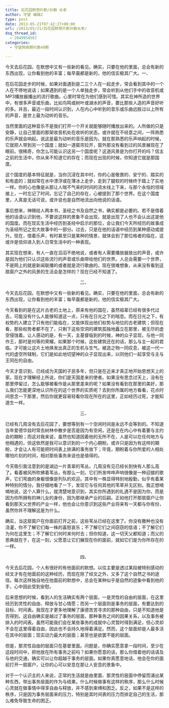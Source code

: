 ```yaml
---
title: 后花园默想片断/孙毅 长老
author: 守望 编辑2
type: post
date: 2013-05-21T07:42:27+00:00
url: /2013/05/21/后花园默想片断孙毅长老/
dsq_thread_id:
  - 2049954567
categories:
  - 守望网络期刊第49期

---
```

<p class="mceWPmore" style="text-align: left;" title="更多..." align="center">
  今天去后花园，在默想中又有一些新的看见。确实，只要在他的里面，总会有新的东西出现，让你看到他的丰富；每早晨都是新的，他的信实极其广大。<!--more-->一、
</p>

在后花园走步的时候，如果对面遇到是二三个人在一起走步，常会看到其中的一个人在不停地说话；如果遇到的是一个人单独走步，常会听到从他们手中的收音机或MP3播放器播出的流行歌曲。心里时常在为他们感到可惜。其实在神所造的世界中，有很多声音或乐曲，比如鸟鸣或树叶或湖水的声音，要比那些人造的声音好听的多。并且，最近一段时间认识到，人在内心中听到的音乐或乐曲远胜过以上所有的声音，是世上最为动听的音乐。

当然里面的这种音乐不是我们打开一个开关就能够随时播放出来的。人所做的只是安静，让自己里面的那架收音机处在收听的状态。或许就在不经意之间，一阵熟悉的乐声就会响起。说这是最为动听的音乐是因为，就在那熟悉的乐声响起的时候，它就把人带到另一个国度；就如一道窗帘拉开，窗外那没有看到过的风景展现在了眼前。很稀奇，你怎么可能认识这另一个国度呢？这道风景是为你打开的吗？信主之前的生活中，你从来不知道它的存在；而现在出现的时候，你知道它就是那国度。

这个国度的基本特征就是，当你沉浸在其中时，你的心是敬畏的、安宁的、踏实的和有底的；就如常在水中漂浮或在薄冰上走步，走到了腿软的时候终于踏上了实地一样。你的心也像是从那让人喘不气来的时间的流水线上下来，与那个永恒的领域接上，一时忘记了时间，忘记了自己的存在，心被提到了那个世界。在这个国度里，人真是无话可说，或许说也是自然地流出向他说的话语。

事后想来，神赐给人两本书，圣经之书及自然之书，确实都是必要的。若不是借着他的话语认识到他，不要说这样的景象不会出现，就是出现了人也不会认出这是他的国度。而在现实生活中经历到圣经中启示的那位，会让我们今天所经历的故事成为圣经所记之宏大故事中的一部分。过去，只是在他的话语中经历到某种感动或提升。现在，借着乐声，有时甚至只是某种的情景，就体会到了那位格者的临在，这或许是信仰进入到人日常生活中的一种表现。

其实现在想来，有人一直在滔滔不绝地说，或者有人需要播放器放出的声音，或许是因为他们只认识这些流行的声音或乐曲带给他们的世界。人总会需要一个世界，不是网上的就是新闻联播的或者就是流行歌曲的。现在很难想象，从来没有看到这扇窗户之外的风景的生活会是怎样的？现在已经不知道了。

<p align="center">
  二、
</p>

今天去后花园，在默想中又有一些新的看见。确实，只要在他的里面，总会有新的东西出现，让你看到他的丰富；每早晨都是新的，他的信实极其广大。

今天看到的是在这片古老的土地上，原来有他的国在，虽然祖辈已经有很多代过去，可能没有什么人能够知道这一点，只有在日光之下的喘息。而在日光之下，有权势的人建立了只有他们能临在，又能体现出他们权势与地位的古老建筑；但现在看，那些权势者都不在了，只剩下这些空洞的建筑孤独地矗立在那里，被无尽的虚空侵蚀着。让人感动的是，有一天，主基督临到的时候，神的众子显现，与他一同作王，那时是何等的荣耀。如果那个时候，这些建筑还在的话，那么与主一起的君临，才可能让这片土地焕发出真正的生机与生气。被造之物一同叹息，被这一代一代的虚空所辖制，它们是如此地切望神的众子显现出来，以同他们一起享受与主与王同在的自由。

今天才意识到，已经成为天国的子民多年，但只是在近来才真正地开始思想天上的家。现在才理解经上所说，你们是天国差来的使者。如果没有思念过天上，没有在那里停留过，怎么能够被看作是从那里差来的呢？如果没有看到在那里的美好，那么我们怎能更深地认识所在的这个世界的实质呢？去到你所属的地方看看，花点时间思念一下那里，然后你就更容易轻看你现在所在的这里，正如经历过死，才能知道生一样。

<p align="center">
  三、
</p>

已经有几周没有去后花园了，要想等到有一个空闲时间是永远不会等到的。不知道当年爱德华兹时常去树林中散步是否是因为有空闲，还是在在内心中有着要与主约会的期盼；而这对我来说，虽然也知道因着他的无所不在，人是可以在任何地方与他相遇的，但这依然是我可以意识到的一个内心期盼。或许只是因为有这样的期盼，才会让人有可能把时间表上排满的事务放下；毕竟，期盼着与你所爱的人相处哪怕片刻的时间，相对那些事务来说也是值得的。

今天吸引我注意到的是湖边一片青翠的苇丛，几周没有见已经长到快有人那么高了。看着被风所吹拂着苇丛，有那么一刻，它们所发哗哗声响很像是一种迎接的歌声，它们弯曲的身躯很像是列队的欢迎。其中有一株显得特别地殷勤，似乎有着某种特别的情分。我仔细地看了一下，发现它与任何其他的苇草并无区别。我正想喃喃地说，这个人算什么，就清楚地意识到，其实你所遇到的礼遇不是因为你，而是因为你所拥有的神儿女的身份，因为那继承产业的后嗣。正如他打开那扇窗户让你看到那天父世界的产业一样，他也会让你意识到这些产业将来有一天都与你有份，虽然你并不理解这是为什么。

确实，当这扇窗户在你面前打开之前，这些苇丛已经在这里了。你没有撒种也没有浇灌，你不了解它们每一株的喜怒哀乐；不了解它们之间窃窃的低语；不了解它们为何在这里生；不了解它们何时来何时去；但你知道，这一切天父都知道；而父的恩典就在于，在这一刻，父愿意让它们展现在你的面前，就如它们是为你所存在的一样。

<p align="center">
  四、
</p>

今天去后花园，个人有很好的有他面前的默想。以往主要是透过某段被特别感动的经文才有在他面前的这种经历，而现在除了经文之外，又多了这个自然之书的途径。每次这样独自地在他面前的默想中，总会在某种似乎是自然的迹象中看到他的手，心中因此受到安慰。

后来思想的时候，看到人的生活确实有两个层面，一是灵性的自由的层面，在这里经历到灵性的自由、释放与甘心情愿；而另一个层面则是事务的层面，有要达到的目标、时间表。我现在才更多地理解了康德苦苦寻求的那种自由，只是不知道他是否得到。这自由确实是越过了事务的层面，那种事务之间的因果关系，以及事务被排入的时间表。虽然可能我们会在某些事务的成就中心灵暂时得到满足，但心灵却不会在这里得着自由，因此也不会持久地得着满足。然而，这个层面却是人最多活在其中的层面；现实动力最大的层面；甚至也是欲罢不能的层面。

但是，那灵性自由的层面只在基督里面。问题是，你确实愿意拿一段时间，至少在这段时间中，把他放在所有事务之前吗？如果你愿意的话，那么你借着他的话语及与他的交通，确实可以让你超越于事务的层面。如果你真愿意地话，他会在你的面前打开一扇窗户，让你的心可以安息在那让人安息的景象中。

对于一个认识主的人来说，正常的生活就是由里面、那灵性的层面中停留而涌出某种东西，带出事务层面的作为与结果。什么时候做事有这样的秩序，那么什么时候心灵就在做事情中得享自由与释放，并不感到束缚和困乏。反之，如果不是这样的秩序，只是因为事务层面来的压力，特别是其时间表的压力而排定自己的生活，那么难免导致生命的困乏。

&nbsp;

&nbsp;

&nbsp;